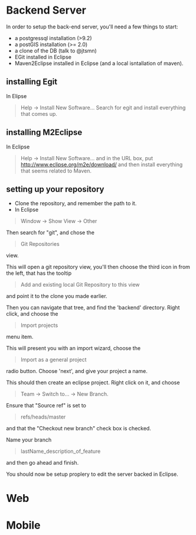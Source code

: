 # Backend Server
In order to setup the back-end server, you'll need a few things to start:
* a postgressql installation (>9.2)
* a postGIS installation (>= 2.0)
* a clone of the DB (talk to @jtsmn)
* EGit installed in Eclipse
* Maven2Eclipse installed in Eclipse (and a local isntallation of maven).

## installing Egit
In Elipse
> Help -> Install New Software...
Search for 
> egit
and install everything that comes up.

## installing M2Eclipse
In Eclipse
> Help -> Install New Software...
and in the URL box, put 
> http://www.eclipse.org/m2e/download/
and then install everything that seems related to Maven.

## setting up your repository
* Clone the repository, and remember the path to it.
* In Eclipse
> Window -> Show View -> Other

Then search for "git", and chose the
> Git Repositories

view.

This will open a git repository view, you'll then choose the third icon in from
the left, that has the tooltip
> Add and existing local Git Repository to this view

and point it to the clone you made earlier.

Then you can navigate that tree, and find the 'backend' directory. Right click,
and choose the
>Import projects

menu item.

This will present you with an import wizard, choose the
> Import as a general project

radio button. Choose 'next', and give your project a name.

This should then create an eclipse project. Right click on it, and choose
> Team -> Switch to... -> New Branch.

Ensure that "Source ref" is set to 
> refs/heads/master

and that the "Checkout new branch" check box is checked.

Name your branch
> lastName_description_of_feature

and then go ahead and finish. 

You should now be setup proplery to edit the server backed in Eclipse.

# Web

# Mobile

